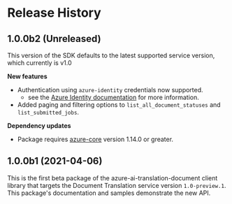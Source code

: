 # Release History

## 1.0.0b2 (Unreleased)

This version of the SDK defaults to the latest supported service version, which currently is v1.0

**New features**

- Authentication using `azure-identity` credentials now supported.
  - see the [Azure Identity documentation](https://github.com/Azure/azure-sdk-for-python/blob/master/sdk/identity/azure-identity/README.md) for more information.
- Added paging and filtering options to `list_all_document_statuses` and `list_submitted_jobs`.

**Dependency updates**

- Package requires [azure-core](https://pypi.org/project/azure-core/) version 1.14.0 or greater.

## 1.0.0b1 (2021-04-06)

This is the first beta package of the azure-ai-translation-document client library that targets the Document Translation 
service version `1.0-preview.1`. This package's documentation and samples demonstrate the new API.
